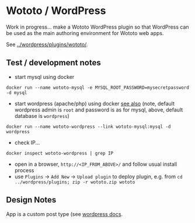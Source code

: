 # Wototo / WordPress 

Work in progress... make a Wototo WordPress plugin so that WordPress can be used as the main authoring environment for Wototo web apps.

See [../wordpress/plugins/wototo/](../wordpress/plugins/wototo/).

## Test / development notes

- start mysql using docker
```
docker run --name wototo-mysql -e MYSQL_ROOT_PASSWORD=mysecretpassword -d mysql
```
- start wordpress (apache/php) using docker [see also](https://registry.hub.docker.com/_/wordpress/) (note, default wordpress admin is `root` and password is as for mysql, above, default database is `wordpress`)
```
docker run --name wototo-wordpress --link wototo-mysql:mysql -d wordpress
```
- check IP...
```
docker inspect wototo-wordpress | grep IP
```
- open in a browser, `http://<IP_FROM_ABOVE>/` and follow usual install process
- use `Plugins` -> `Add New` -> `Upload plugin` to deploy plugin, e.g. from `cd ../wordpress/plugins; zip -r wototo.zip wototo` 

## Design Notes

App is a custom post type (see [wordpress docs](https://developer.wordpress.org/plugins/custom-post-types-and-taxonomies/registering-custom-post-types/).
 


